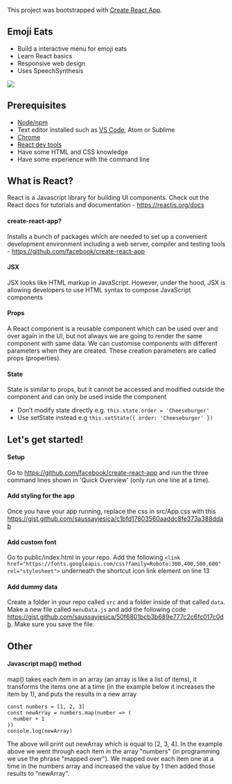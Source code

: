 This project was bootstrapped with [Create React App](https://github.com/facebookincubator/create-react-app).

## Emoji Eats

- Build a interactive menu for emoji eats
- Learn React basics
- Responsive web design
- Uses SpeechSynthesis

![](https://i.imgur.com/jI7hsWb.png)

## Prerequisites

- [Node/npm](https://nodejs.org/en/)
- Text editor installed such as [VS Code](https://code.visualstudio.com/), Atom or Sublime
- [Chrome](https://www.google.com/chrome)
- [React dev tools](https://chrome.google.com/webstore/detail/react-developer-tools/fmkadmapgofadopljbjfkapdkoienihi?hl=en)
- Have some HTML and CSS knowledge
- Have some experience with the command line

## What is React?

React is a Javascript library for building UI components. Check out the React docs for tutorials and documentation - https://reactjs.org/docs

#### create-react-app?

Installs a bunch of packages which are needed to set up a convenient development environment including a web server, compiler and testing tools - https://github.com/facebook/create-react-app

#### JSX

JSX looks like HTML markup in JavaScript. However, under the hood, JSX is allowing developers to use HTML syntax to compose JavaScript components

#### Props

A React component is a reusable component which can be used over and over again in the UI, but not always we are going to render the same component with same data. We can customise components with different parameters when they are created. These creation parameters are called props (properties).

#### State

State is similar to props, but it cannot be accessed and modified outside the component and can only be used inside the component

- Don’t modify state directly e.g. `this.state.order = 'Cheeseburger'`
- Use setState instead e.g `this.setState({ order: 'Cheeseburger' })`

## Let's get started!

#### Setup

Go to https://github.com/facebook/create-react-app and run the three command lines shown in 'Quick Overview' (only run one line at a time).

#### Add styling for the app

Once you have your app running, replace the css in src/App.css with this https://gist.github.com/saussayjesica/c1bfd17803560aaddc8fe373a388ddab

#### Add custom font

Go to public/index.html in your repo. Add the following `<link href="https://fonts.googleapis.com/css?family=Roboto:300,400,500,600" rel="stylesheet">` underneath the shortcut icon link element on line 13

#### Add dummy data

Create a folder in your repo called `src` and a folder inside of that called `data`. Make a new file called `menuData.js` and add the following code https://gist.github.com/saussayjesica/50f6801bcb3b689e777c2c6fc017c0db. Make sure you save the file.

## Other

#### Javascript map() method

map() takes each item in an array (an array is like a list of items), it transforms the items one at a time (in the example below it increases the item by 1), and puts the results in a new array

```
const numbers = [1, 2, 3]
const newArray = numbers.map(number => (
  number + 1
))
console.log(newArray)
```

The above will print out newArray which is equal to [2, 3, 4]. In the example above we went through each item in the array "numbers" (in programming we use the phrase "mapped over"). We mapped over each item one at a time in the numbers array and increased the value by 1 then added those results to "newArray".
